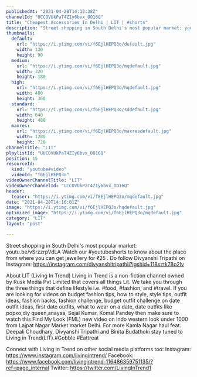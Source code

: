 ```yaml
---
publishedAt: "2021-04-28T14:12:28Z"
channelId: "UCCOVUkPaT4ZIy6bvx_OO16Q"
title: "Cheapest Accessories In Delhi | LIT | #shorts"
description: "Street shopping in South Delhi's most popular market: youtu.be/vSrzzrpVdLA\nWatch our #youtubeshorts to know about the place from where you can get jewellery for ₹25\n.\nDo follow Divyanshi Tripathi on Instagram: \nhttps://instagram.com/divyanshitripathii?igshid=118sztk78o2lv\n\n\nAbout LIT (Living In Trend)\nLiving in Trend is a non-fiction channel owned by Rusk Media Pvt Limited that covers all things Lit.  We take you through the three things that define lifestyle i.e. #food, #fashion, and #travel. If you are looking for videos on budget fashion tips, how to style, style tips, outfit ideas, fashion hacks, fashion challenge, budget outfit challenge on date outfit ideas, first date outfits, what to wear on a date, date outfits like popxo,diy queen,anaysa, Sejal Kumar, Komal Pandey then make sure to watch this Find My Look (FML) new video on indo western look under 1000 from Lajpat Nagar Market market Delhi. For more Kamla Nagar haul feat. Deepali Choudhary, Divyanshi Tripathi and Binita Budathoki stay tuned to Living in Trend(LIT).#Gobble #Eattreat\n\n\nConnect with Living in Trend on other social media platforms too: \nInstagram: https://www.instagram.com/livingintrend/ \nFacebook: https://www.facebook.com/livingintrend-116486359751135/?ref=page_internal \nTwitter: https://twitter.com/LivingInTrend1"
thumbnails:
  default:
    url: "https://i.ytimg.com/vi/f6EjlHEPQ3o/default.jpg"
    width: 120
    height: 90
  medium:
    url: "https://i.ytimg.com/vi/f6EjlHEPQ3o/mqdefault.jpg"
    width: 320
    height: 180
  high:
    url: "https://i.ytimg.com/vi/f6EjlHEPQ3o/hqdefault.jpg"
    width: 480
    height: 360
  standard:
    url: "https://i.ytimg.com/vi/f6EjlHEPQ3o/sddefault.jpg"
    width: 640
    height: 480
  maxres:
    url: "https://i.ytimg.com/vi/f6EjlHEPQ3o/maxresdefault.jpg"
    width: 1280
    height: 720
channelTitle: "LIT"
playlistId: "UUCOVUkPaT4ZIy6bvx_OO16Q"
position: 15
resourceId:
  kind: "youtube#video"
  videoId: "f6EjlHEPQ3o"
videoOwnerChannelTitle: "LIT"
videoOwnerChannelId: "UCCOVUkPaT4ZIy6bvx_OO16Q"
header:
  teaser: "https://i.ytimg.com/vi/f6EjlHEPQ3o/mqdefault.jpg"
date: "2021-04-28T14:16:01Z"
image: "https://i.ytimg.com/vi/f6EjlHEPQ3o/hqdefault.jpg"
optimized_image: "https://i.ytimg.com/vi/f6EjlHEPQ3o/mqdefault.jpg"
category: "LIT"
layout: "post"

---
```

Street shopping in South Delhi's most popular market: youtu.be/vSrzzrpVdLA
Watch our #youtubeshorts to know about the place from where you can get jewellery for ₹25
.
Do follow Divyanshi Tripathi on Instagram: 
https://instagram.com/divyanshitripathii?igshid=118sztk78o2lv


About LIT (Living In Trend)
Living in Trend is a non-fiction channel owned by Rusk Media Pvt Limited that covers all things Lit.  We take you through the three things that define lifestyle i.e. #food, #fashion, and #travel. If you are looking for videos on budget fashion tips, how to style, style tips, outfit ideas, fashion hacks, fashion challenge, budget outfit challenge on date outfit ideas, first date outfits, what to wear on a date, date outfits like popxo,diy queen,anaysa, Sejal Kumar, Komal Pandey then make sure to watch this Find My Look (FML) new video on indo western look under 1000 from Lajpat Nagar Market market Delhi. For more Kamla Nagar haul feat. Deepali Choudhary, Divyanshi Tripathi and Binita Budathoki stay tuned to Living in Trend(LIT).#Gobble #Eattreat


Connect with Living in Trend on other social media platforms too: 
Instagram: https://www.instagram.com/livingintrend/ 
Facebook: https://www.facebook.com/livingintrend-116486359751135/?ref=page_internal 
Twitter: https://twitter.com/LivingInTrend1